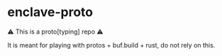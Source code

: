 # enclave-proto

⚠️  This is a proto[typing] repo ⚠️

It is meant for playing with protos + buf.build + rust, do not rely on this.


